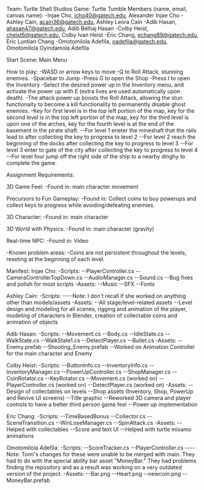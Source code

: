 Team: Turtle Shell Studios
Game: Turtle Tumble
Members (name, email, canvas name): 
-Injae Cho, icho40@gatech.edu, Alexander Injae Cho
-Ashley Cain, acain36@gatech.edu, Ashley Leora Cain
-Adib Hasan, ahasan47@gatech.edu, Adib Belhaj Hasan
-Colby Heist, cheist6@gatech.edu, Colby Ivan Heist
-Eric Chang, echang89@gatech.edu, Eric Luntian Chang
-Omotomilola Adefila, oadefila@gatech.edu, Omotomilola Oyindamola Adefila

Start Scene: Main Menu

How to play:
-WASD or arrow keys to move
-Q to Roll Attack, stunning enemies.
-Spacebar to Jump
-Press G to open the Shop
-Press I to open the Inventory
-Select the desired power up in the Inventory menu, and activate the power up with E (extra lives are used automatically upon death).
-The attack power up boosts the Roll Attack, allowing the stun functionaity to become a kill functionality to permanently disable ghost enemies.
-Key for first level is in the top left portion of the map, key for the second level is in the top left portion of the map, key for the third level is upon one of the arches, key for the fourth level is at the end of the basement in the pirate shaft.
--For level 1 eneter the mineshaft that the rails lead to after collecting the key to progress to level 2
--For level 2 reach the beginning of the docks after collecting the key to progress to level 3
--For level 3 enter to gate of the city after collecting the key to progress to level 4
--For level four jump off the right side of the ship to a nearby dinghy to complete the game.

Assignment Requirements:

3D Game Feel: 
-Found in: main character movement

Precursors to Fun Gameplay: 
-Found in: Collect coins to buy powerups and collect keys to progress while avoiding/defeating enemies.

3D Character: 
-Found in: main character

3D World with Physics: 
-Found in: main character (gravity)

Real-time NPC:
-Found in: Video

-Known problem areas: 
-Coins are not persistent throughout the levels, reseting at the beginning of each level.

Manifest:
Injae Cho:
-Scripts:
--PlayerController.cs
--CameraControllerTopDown.cs
--AudioManager.cs
--Sound.cs
--Bug fixes and polish for most scripts
-Assets:
--Music
--SFX
--Fonts

Ashley Cain:
-Scripts:
----Note: I don't recall if she worked on anything other than models/assets
-Assets:
--All stage/level-related assets
--Level design and modeling for all scenes, rigging and animation of the player, modeling of characters in Blender, creation of collectable coins and animation of objects

Adib Hasan:
-Scripts:
--Movement.cs
--Body.cs
--IdleState.cs
--WalkState.cs
--WalkState1.cs
--DetectPlayer.cs
--Bullet.cs
-Assets:
--Enemy.prefab
--Shooting_Enemy.prefab
--Worked on Animation Controller for the main character and Enemy

Colby Heist:
-Scripts:
--ButtonInfo.cs
--InventoryInfo.cs
--InventoryManager.cs
--PowerUpController.cs
--ShopManager.cs
--CoinRotator.cs
--KeyRotator.cs
--Movement.cs (worked on)
--PlayerController.cs (worked on)
--DetectPlayer.cs (worked on)
-Assets:
--Design of collectables on levels
--Shop assets (Inventory, Shop, PowerUp and Revive UI screens)
--Title graphic
--Reworked 3D camera and player controls to have a better third person game feel
--Power up implementation

Eric Chang:
-Scripts:
--TimeBasedBonus
--Collector.cs
--SceneTransition.cs
--WinLoseManager.cs
--SpinAttack.cs
-Assets:
--Helped with collectables
--Score and text UI
--Helped with turtle mixamo animations

Omotomilola Adefila:
-Scripts:
--ScoreTracker.cs
--PlayerController.cs
----Note: Tomi's changes for these were unable to be merged with main. They had to do with the special ability bar asset "MoneyBar." They had problems finding the repository and as a result was working on a very outdated version of the project.
-Assets:
--Bar.png
--Heart.png
--newcoin.png
--MoneyBar.prefab
